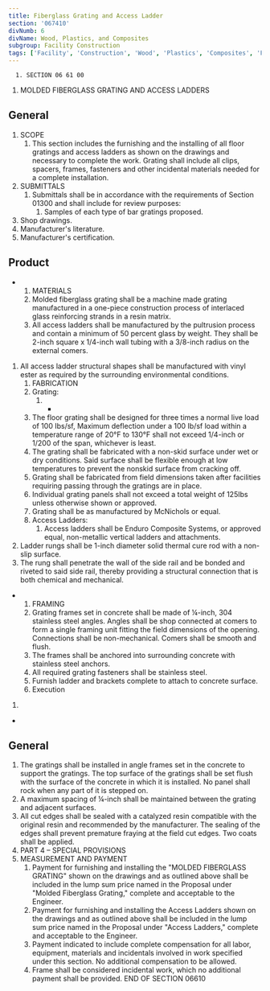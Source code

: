 ```yaml
---
title: Fiberglass Grating and Access Ladder
section: '067410'
divNumb: 6
divName: Wood, Plastics, and Composites
subgroup: Facility Construction
tags: ['Facility', 'Construction', 'Wood', 'Plastics', 'Composites', 'Fiberglass', 'Grating', 'Access', 'Ladder']
---
```


      1. SECTION 06 61 00
   1. MOLDED FIBERGLASS GRATING AND ACCESS LADDERS

## General

1. SCOPE
   1. This section includes the furnishing and the installing of all floor gratings and access ladders as shown on the drawings and necessary to complete the work. Grating shall include all clips, spacers, frames, fasteners and other incidental materials needed for a complete installation.
2. SUBMITTALS
   1. Submittals shall be in accordance with the requirements of Section 01300 and shall include for review purposes:
      1. Samples of each type of bar gratings proposed.
2. Shop drawings.
3. Manufacturer's literature.
4. Manufacturer's certification.

## Product


* 
	1. MATERIALS
   1. Molded fiberglass grating shall be a machine made grating manufactured in a one-piece construction process of interlaced glass reinforcing strands in a resin matrix.
   1. All access ladders shall be manufactured by the pultrusion process and contain a minimum of 50 percent glass by weight. They shall be 2-inch square x 1/4-inch wall tubing with a 3/8-inch radius on the external comers.
1. All access ladder structural shapes shall be manufactured with vinyl ester as required by the surrounding environmental conditions.
	1. FABRICATION
   1. Grating:
         1. * 
	1. The floor grating shall be designed for three times a normal live load of 100 Ibs/sf, Maximum deflection under a 100 Ib/sf load within a temperature range of 20°F to 130°F shall not exceed 1/4-inch or 1/200 of the span, whichever is least.
	2. The grating shall be fabricated with a non-skid surface under wet or dry conditions. Said surface shall be flexible enough at low temperatures to prevent the nonskid surface from cracking off.
	3. Grating shall be fabricated from field dimensions taken after facilities requiring passing through the gratings are in place.
	4. Individual grating panels shall not exceed a total weight of 125Ibs unless otherwise shown or approved.
	5. Grating shall be as manufactured by McNichols or equal.
   1. Access Ladders:
      1. Access ladders shall be Enduro Composite Systems, or approved equal, non-metallic vertical ladders and attachments.
2. Ladder rungs shall be 1-inch diameter solid thermal cure rod with a non-slip surface.
3. The rung shall penetrate the wall of the side rail and be bonded and riveted to said side rail, thereby providing a structural connection that is both chemical and mechanical.

* 
	1. FRAMING
   1. Grating frames set in concrete shall be made of ¼-inch, 304 stainless steel angles. Angles shall be shop connected at comers to form a single framing unit fitting the field dimensions of the opening. Connections shall be non-mechanical. Comers shall be smooth and flush.
   1. The frames shall be anchored into surrounding concrete with stainless steel anchors.
   1. All required grating fasteners shall be stainless steel.
   1. Furnish ladder and brackets complete to attach to concrete surface.
   1. Execution
1.  

* 
	
## General

   1. The gratings shall be installed in angle frames set in the concrete to support the gratings. The top surface of the gratings shall be set flush with the surface of the concrete in which it is installed. No panel shall rock when any part of it is stepped on.
2. A maximum spacing of ¼-inch shall be maintained between the grating and adjacent surfaces.
3. All cut edges shall be sealed with a catalyzed resin compatible with the original resin and recommended by the manufacturer. The sealing of the edges shall prevent premature fraying at the field cut edges. Two coats shall be applied.
1. PART 4 – SPECIAL PROVISIONS
1. MEASUREMENT AND PAYMENT
   1. Payment for furnishing and installing the "MOLDED FIBERGLASS GRATING" shown on the drawings and as outlined above shall be included in the lump sum price named in the Proposal under "Molded Fiberglass Grating," complete and acceptable to the Engineer.
   1. Payment for furnishing and installing the Access Ladders shown on the drawings and as outlined above shall be included in the lump sum price named in the Proposal under "Access Ladders," complete and acceptable to the Engineer.
   1. Payment indicated to include complete compensation for all labor, equipment, materials and incidentals involved in work specified under this section. No additional compensation to be allowed.
   1. Frame shall be considered incidental work, which no additional payment shall be provided.
END OF SECTION 06610

